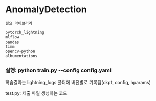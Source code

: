 # AnomalyDetection

````sh
필요 라이브러리

pytorch_lightning
mlflow
pandas
timm
opencv-python
albumentations
````

### 실행: python train.py --config config.yaml

학습결과는 lightning_logs 폴더에 버전별로 기록됨(ckpt, config, hparams)

test.py: 제출 파일 생성하는 코드
